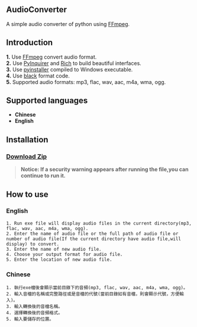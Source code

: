 ## AudioConverter
A simple audio converter of python using [FFmpeg](https://github.com/FFmpeg/FFmpeg).

## Introduction

**1.** Use [FFmpeg](https://github.com/FFmpeg/FFmpeg) convert audio format.<br>
**2.** Use [PyInquirer](https://github.com/CITGuru/PyInquirer) and [Rich](https://github.com/Textualize/rich) to build beautiful interfaces.<br>
**3.** Use [pyinstaller](https://github.com/pyinstaller/pyinstaller) compiled to Windows executable.<br>
**4.** Use [black](https://github.com/psf/black) format code.<br>
**5.** Supported audio formats: mp3, flac, wav, aac, m4a, wma, ogg.<br>

## Supported languages
- **Chinese**
- **English**

## Installation
### [Download Zip](https://github.com/Lin-Rexter/AudioConverter/archive/refs/heads/main.zip)

> **Notice: If a security warning appears after running the file,you can continue to run it.**

## How to use

### English
```
1. Run exe file will display audio files in the current directory(mp3, flac, wav, aac, m4a, wma, ogg).
2. Enter the name of audio file or the full path of audio file or number of audio file(If the current directory have audio file,will display) to convert.
3. Enter the name of new audio file.
4. Choose your output format for audio file.
5. Enter the location of new audio file.
```

### Chinese
```
1. 執行exe檔後會顯示當前目錄下的音頻(mp3, flac, wav, aac, m4a, wma, ogg)。
2. 輸入音檔的名稱或完整路徑或是音檔的代號(當前目錄如有音檔，則會顯示代號，方便輸入)。
3. 輸入轉換後的音檔名稱。
4. 選擇轉換後的音頻格式。
5. 輸入要儲存的位置。
```